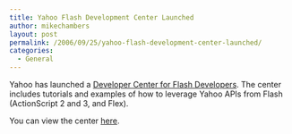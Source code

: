 ```yaml
---
title: Yahoo Flash Development Center Launched
author: mikechambers
layout: post
permalink: /2006/09/25/yahoo-flash-development-center-launched/
categories:
  - General
---
```



Yahoo has launched a [Developer Center for Flash Developers][1]. The center includes tutorials and examples of how to leverage Yahoo APIs from Flash (ActionScript 2 and 3, and Flex).

You can view the center [here][1].

 [1]: http://developer.yahoo.com/flash/